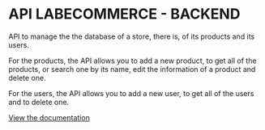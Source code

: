 # API LABECOMMERCE - BACKEND

API to manage the the database of a store, there is, of its products and its users.

For the products, the API allows you to add a new product, to get all of the products, or search one by its name, edit the information of a product and delete one.

For the users, the API allows you to add a new user, to get all of the users and to delete one.

[View the documentation](https://documenter.getpostman.com/view/26594436/2s93z3fQkE)